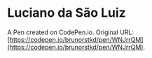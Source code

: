 # Luciano da São Luiz

A Pen created on CodePen.io. Original URL: [https://codepen.io/brunorstkd/pen/WNJrrQM](https://codepen.io/brunorstkd/pen/WNJrrQM).

